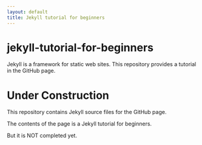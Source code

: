 ```yaml
---
layout: default
title: Jekyll tutorial for beginners
---
```

# jekyll-tutorial-for-beginners
Jekyll is a framework for static web sites. This repository provides a tutorial in the GitHub page.

# Under Construction

This repository contains Jekyll source files for the GitHub page.

The contents of the page is a Jekyll tutorial for beginners.

But it is NOT completed yet.
